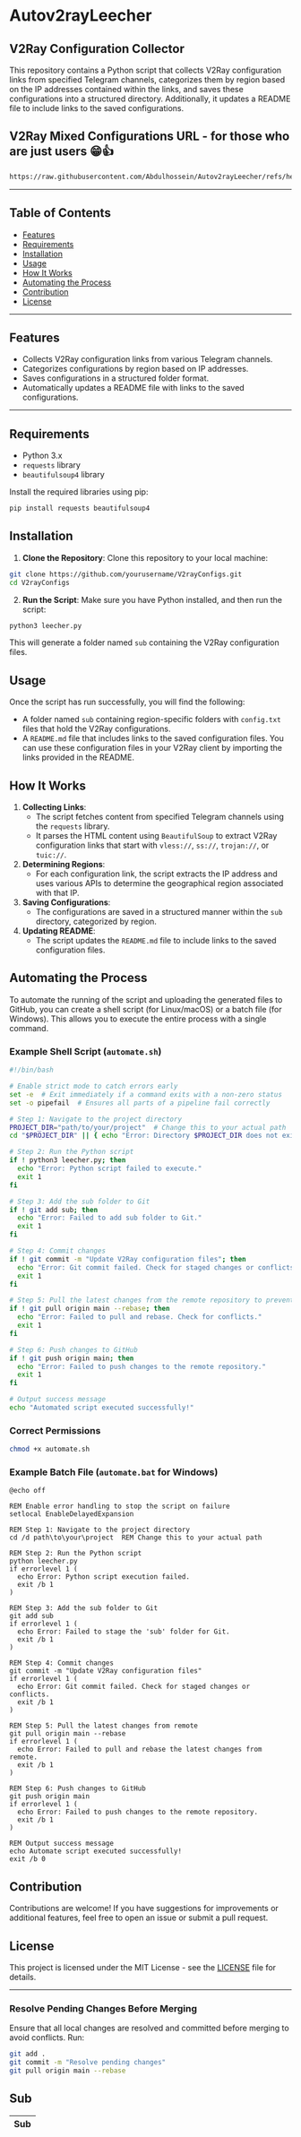 # Autov2rayLeecher
## V2Ray Configuration Collector

This repository contains a Python script that collects V2Ray configuration links from specified Telegram channels, categorizes them by region based on the IP addresses contained within the links, and saves these configurations into a structured directory. Additionally, it updates a README file to include links to the saved configurations.

## V2Ray Mixed Configurations URL - for those who are just users 😁👍
```bash
https://raw.githubusercontent.com/Abdulhossein/Autov2rayLeecher/refs/heads/main/sub/Mix/mix.txt
```
---

## Table of Contents
- [Features](#features)
- [Requirements](#requirements)
- [Installation](#installation)
- [Usage](#usage)
- [How It Works](#how-it-works)
- [Automating the Process](#automating-the-process)
- [Contribution](#contribution)
- [License](#license)

---

## Features
- Collects V2Ray configuration links from various Telegram channels.
- Categorizes configurations by region based on IP addresses.
- Saves configurations in a structured folder format.
- Automatically updates a README file with links to the saved configurations.

---

## Requirements
- Python 3.x
- `requests` library
- `beautifulsoup4` library

Install the required libraries using pip:

```bash
pip install requests beautifulsoup4
```
## Installation
1. **Clone the Repository**:
   Clone this repository to your local machine:
```bash
git clone https://github.com/yourusername/V2rayConfigs.git
cd V2rayConfigs
```


2. **Run the Script**:
   Make sure you have Python installed, and then run the script:
```bash
python3 leecher.py
```


This will generate a folder named `sub` containing the V2Ray configuration files.
## Usage
Once the script has run successfully, you will find the following:
- A folder named `sub` containing region-specific folders with `config.txt` files that hold the V2Ray configurations.
- A `README.md` file that includes links to the saved configuration files.
You can use these configuration files in your V2Ray client by importing the links provided in the README.
## How It Works
1. **Collecting Links**:
   - The script fetches content from specified Telegram channels using the `requests` library.
   - It parses the HTML content using `BeautifulSoup` to extract V2Ray configuration links that start with `vless://`, `ss://`, `trojan://`, or `tuic://`.
2. **Determining Regions**:
   - For each configuration link, the script extracts the IP address and uses various APIs to determine the geographical region associated with that IP.
3. **Saving Configurations**:
   - The configurations are saved in a structured manner within the `sub` directory, categorized by region.
4. **Updating README**:
   - The script updates the `README.md` file to include links to the saved configuration files.
## Automating the Process
To automate the running of the script and uploading the generated files to GitHub, you can create a shell script (for Linux/macOS) or a batch file (for Windows). This allows you to execute the entire process with a single command.
### Example Shell Script (`automate.sh`)

```bash
#!/bin/bash

# Enable strict mode to catch errors early
set -e  # Exit immediately if a command exits with a non-zero status
set -o pipefail  # Ensures all parts of a pipeline fail correctly

# Step 1: Navigate to the project directory
PROJECT_DIR="path/to/your/project"  # Change this to your actual path
cd "$PROJECT_DIR" || { echo "Error: Directory $PROJECT_DIR does not exist."; exit 1; }

# Step 2: Run the Python script
if ! python3 leecher.py; then
  echo "Error: Python script failed to execute."
  exit 1
fi

# Step 3: Add the sub folder to Git
if ! git add sub; then
  echo "Error: Failed to add sub folder to Git."
  exit 1
fi

# Step 4: Commit changes
if ! git commit -m "Update V2Ray configuration files"; then
  echo "Error: Git commit failed. Check for staged changes or conflicts."
  exit 1
fi

# Step 5: Pull the latest changes from the remote repository to prevent push rejection
if ! git pull origin main --rebase; then
  echo "Error: Failed to pull and rebase. Check for conflicts."
  exit 1
fi

# Step 6: Push changes to GitHub
if ! git push origin main; then
  echo "Error: Failed to push changes to the remote repository."
  exit 1
fi

# Output success message
echo "Automated script executed successfully!"

```
### Correct Permissions
```bash
chmod +x automate.sh
```

### Example Batch File (`automate.bat` for Windows)
```batch
@echo off

REM Enable error handling to stop the script on failure
setlocal EnableDelayedExpansion

REM Step 1: Navigate to the project directory
cd /d path\to\your\project  REM Change this to your actual path

REM Step 2: Run the Python script
python leecher.py
if errorlevel 1 (
  echo Error: Python script execution failed.
  exit /b 1
)

REM Step 3: Add the sub folder to Git
git add sub
if errorlevel 1 (
  echo Error: Failed to stage the 'sub' folder for Git.
  exit /b 1
)

REM Step 4: Commit changes
git commit -m "Update V2Ray configuration files"
if errorlevel 1 (
  echo Error: Git commit failed. Check for staged changes or conflicts.
  exit /b 1
)

REM Step 5: Pull the latest changes from remote
git pull origin main --rebase
if errorlevel 1 (
  echo Error: Failed to pull and rebase the latest changes from remote.
  exit /b 1
)

REM Step 6: Push changes to GitHub
git push origin main
if errorlevel 1 (
  echo Error: Failed to push changes to the remote repository.
  exit /b 1
)

REM Output success message
echo Automate script executed successfully!
exit /b 0
```


## Contribution
Contributions are welcome! If you have suggestions for improvements or additional features, feel free to open an issue or submit a pull request.
## License
This project is licensed under the MIT License - see the [LICENSE](LICENSE) file for details.

---

### Resolve Pending Changes Before Merging
Ensure that all local changes are resolved and committed before merging to avoid conflicts. Run:

```bash
git add .
git commit -m "Resolve pending changes"
git pull origin main --rebase
```
## Sub
| Sub |
|-----|

















































































